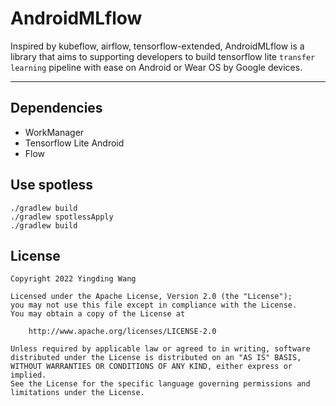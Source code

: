# AndroidMLflow
Inspired by kubeflow, airflow, tensorflow-extended, AndroidMLflow is a library that aims to supporting developers to build tensorflow lite `transfer learning` pipeline with ease on Android or Wear OS by Google devices.

---

## Dependencies
* WorkManager
* Tensorflow Lite Android
* Flow

## Use spotless
```console
./gradlew build
./gradlew spotlessApply
./gradlew build
```
## License

```
Copyright 2022 Yingding Wang

Licensed under the Apache License, Version 2.0 (the "License"); 
you may not use this file except in compliance with the License. 
You may obtain a copy of the License at

    http://www.apache.org/licenses/LICENSE-2.0

Unless required by applicable law or agreed to in writing, software
distributed under the License is distributed on an "AS IS" BASIS, 
WITHOUT WARRANTIES OR CONDITIONS OF ANY KIND, either express or implied. 
See the License for the specific language governing permissions and
limitations under the License.
```
